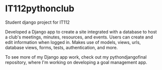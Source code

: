 # IT112pythonclub
Student django project for IT112 <br>

Developed a Django app to create a site integrated with a database to host a club's meetings, minutes, resources, and events. Users can create and edit information when logged in. Makes use of models, views, urls, database views, forms, tests, authentication, and more. <br>

To see more of my Django app work, check out my pythondjangofinal repository, where I'm working on developing a goal management app.
